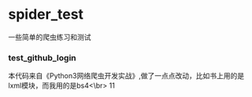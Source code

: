 # spider_test

一些简单的爬虫练习和测试

### test_github_login
本代码来自《Python3网络爬虫开发实战》,做了一点点改动，比如书上用的是lxml模块，而我用的是bs4<\br>
11
